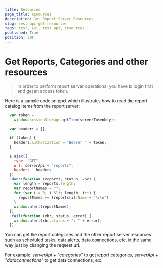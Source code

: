 ```yaml
---
title: Resources
page_title: Resources
description: Get Report Server Resources
slug: rest-api-get-resources
tags: rest, api, rest api, resources
published: True
position: 200
---
```


# Get Reports, Categories and other resources

> In order to perform report server operations, you have to login first and get an access token.

Here is a sample code snippet which illustrates how to read the report catalog items from the report server:

```javascript
  var token =
    window.sessionStorage.getItem(serverTokenKey);
      
  var headers = {};
  
  if (token) {
    headers.Authorization = 'Bearer ' + token;
  }

  $.ajax({
    type: "GET",
    url: serverApi + "reports",
    headers : headers
  })
  .done(function (reports, status, xhr) {
    var length = reports.length;
    var reportNames = "";
    for (var i = 0; i &lt; length; i++) {
      reportNames += (reports[i].Name + "\r\n")
    }
    window.alert(reportNames);
  })
  .fail(function (xhr, status, error) {
    window.alert(xhr.status + ": " + error);
  });
```

You can get the report categories and the other report server resources such as scheduled tasks, data alerts, data connections, etc. in the same way just by changing the request url. 

For example: *serverApi + "categories"* to get report categories, *serverApi + "dataconnections"* to get data connections, etc.
